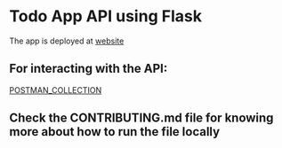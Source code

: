 # Todo App API using Flask

The app is deployed at [website](https://todo-app-flask-gr2c.onrender.com)

## For interacting with the API: 
[POSTMAN_COLLECTION](https://api.postman.com/collections/20771641-78558435-933a-4a76-8496-6f5ef6bcce76?access_key=PMAT-01GZ3R376J46SCZ998SEXWDS7R)

## Check the CONTRIBUTING.md file for knowing more about how to run the file locally